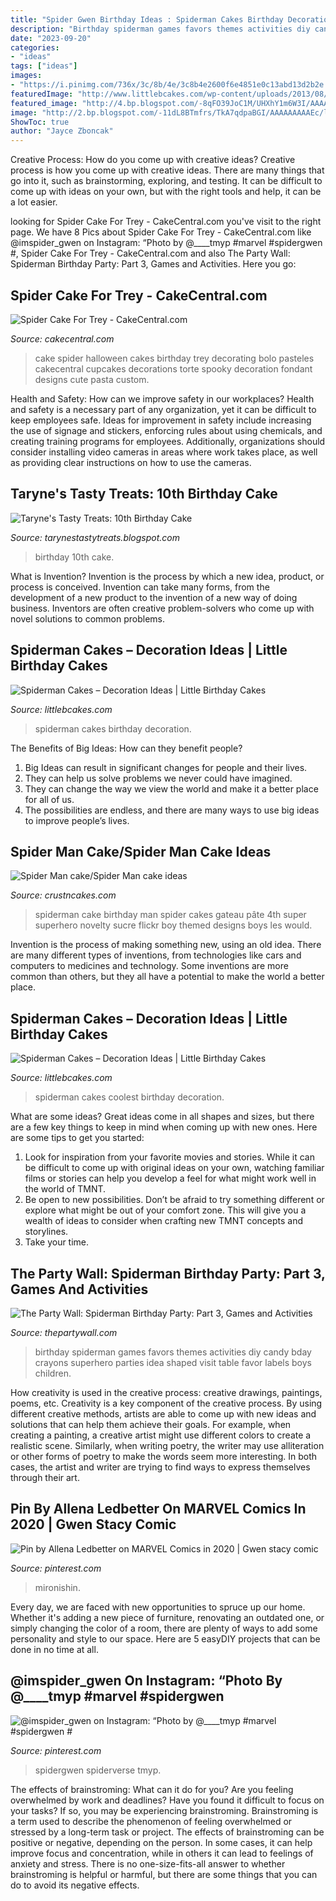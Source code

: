 ```yaml
---
title: "Spider Gwen Birthday Ideas : Spiderman Cakes Birthday Decoration"
description: "Birthday spiderman games favors themes activities diy candy bday crayons superhero parties idea shaped visit table favor labels boys children"
date: "2023-09-20"
categories:
- "ideas"
tags: ["ideas"]
images:
- "https://i.pinimg.com/736x/3c/8b/4e/3c8b4e2600f6e4851e0c13abd13d2b2e.jpg"
featuredImage: "http://www.littlebcakes.com/wp-content/uploads/2013/08/Coolest-Spiderman-Cakes.jpg"
featured_image: "http://4.bp.blogspot.com/-8qFO39JoC1M/UHXhY1m6W3I/AAAAAAAAAVI/UQcUsbDQaZE/s1600/IMG_6374.jpg"
image: "http://2.bp.blogspot.com/-11dL8BTmfrs/TkA7qdpaBGI/AAAAAAAAAEc/lSheyIW9o8g/s1600/sb091low+res.jpg"
ShowToc: true
author: "Jayce Zboncak"
---
```



Creative Process: How do you come up with creative ideas?
Creative process is how you come up with creative ideas. There are many things that go into it, such as brainstorming, exploring, and testing. It can be difficult to come up with ideas on your own, but with the right tools and help, it can be a lot easier.

	

		
looking for Spider Cake For Trey - CakeCentral.com you've visit to the right page. We have 8 Pics about Spider Cake For Trey - CakeCentral.com like @imspider_gwen on Instagram: “Photo by @____tmyp #marvel #spidergwen #, Spider Cake For Trey - CakeCentral.com and also The Party Wall: Spiderman Birthday Party: Part 3, Games and Activities. Here you go:
		
    
## Spider Cake For Trey - CakeCentral.com

<img loading=lazy src="https://cdn001.cakecentral.com/gallery/2015/03/900_855260ir5J_spider-cake-for-trey.jpg" onerror="this.onerror=null;this.src='https://tse2.mm.bing.net/th?id=OIP.uePsv_Kb9_GGIIWsuQ1f0wHaJ4&amp;pid=15.1';" alt="Spider Cake For Trey - CakeCentral.com">

_Source: cakecentral.com_

>cake spider halloween cakes birthday trey decorating bolo pasteles cakecentral cupcakes decorations torte spooky decoration fondant designs cute pasta custom. 

	

Health and Safety: How can we improve safety in our workplaces?
Health and safety is a necessary part of any organization, yet it can be difficult to keep employees safe. Ideas for improvement in safety include increasing the use of signage and stickers, enforcing rules about using chemicals, and creating training programs for employees. Additionally, organizations should consider installing video cameras in areas where work takes place, as well as providing clear instructions on how to use the cameras.

    
## Taryne&#039;s Tasty Treats: 10th Birthday Cake

<img loading=lazy src="http://4.bp.blogspot.com/-8qFO39JoC1M/UHXhY1m6W3I/AAAAAAAAAVI/UQcUsbDQaZE/s1600/IMG_6374.jpg" onerror="this.onerror=null;this.src='https://tse1.mm.bing.net/th?id=OIP.tKGkJI1Ww9EDhvSKy0LwowHaLG&amp;pid=15.1';" alt="Taryne&#039;s Tasty Treats: 10th Birthday Cake">

_Source: tarynestastytreats.blogspot.com_

>birthday 10th cake. 

	

What is Invention?
Invention is the process by which a new idea, product, or process is conceived. Invention can take many forms, from the development of a new product to the invention of a new way of doing business. Inventors are often creative problem-solvers who come up with novel solutions to common problems.

    
## Spiderman Cakes – Decoration Ideas | Little Birthday Cakes

<img loading=lazy src="http://www.littlebcakes.com/wp-content/uploads/2013/08/Spiderman-Cakes-Images.jpg" onerror="this.onerror=null;this.src='https://tse4.mm.bing.net/th?id=OIP.ahuEcnMILxYoUNzYgmJBnAHaFj&amp;pid=15.1';" alt="Spiderman Cakes – Decoration Ideas | Little Birthday Cakes">

_Source: littlebcakes.com_

>spiderman cakes birthday decoration. 

	

The Benefits of Big Ideas: How can they benefit people?
1. Big Ideas can result in significant changes for people and their lives.
2. They can help us solve problems we never could have imagined.
3. They can change the way we view the world and make it a better place for all of us.
4. The possibilities are endless, and there are many ways to use big ideas to improve people’s lives.

    
## Spider Man Cake/Spider Man Cake Ideas

<img loading=lazy src="http://www.crustncakes.com/blog/wp-content/uploads/2015/05/7156d8c47adf4c2c44bf2747b3ce7d8a.jpg" onerror="this.onerror=null;this.src='https://tse4.mm.bing.net/th?id=OIP.fDcACcJK_2ZYX4srcXYEtgHaJ4&amp;pid=15.1';" alt="Spider Man cake/Spider Man cake ideas">

_Source: crustncakes.com_

>spiderman cake birthday man spider cakes gateau pâte 4th super superhero novelty sucre flickr boy themed designs boys les would. 

	

Invention is the process of making something new, using an old idea. There are many different types of inventions, from technologies like cars and computers to medicines and technology. Some inventions are more common than others, but they all have a potential to make the world a better place.

    
## Spiderman Cakes – Decoration Ideas | Little Birthday Cakes

<img loading=lazy src="http://www.littlebcakes.com/wp-content/uploads/2013/08/Coolest-Spiderman-Cakes.jpg" onerror="this.onerror=null;this.src='https://tse3.mm.bing.net/th?id=OIP.2OJg4Xqn8HPgb33aBSNb5AHaJ4&amp;pid=15.1';" alt="Spiderman Cakes – Decoration Ideas | Little Birthday Cakes">

_Source: littlebcakes.com_

>spiderman cakes coolest birthday decoration. 

	

What are some ideas?
Great ideas come in all shapes and sizes, but there are a few key things to keep in mind when coming up with new ones. Here are some tips to get you started: 
1. Look for inspiration from your favorite movies and stories. While it can be difficult to come up with original ideas on your own, watching familiar films or stories can help you develop a feel for what might work well in the world of TMNT. 
2. Be open to new possibilities. Don’t be afraid to try something different or explore what might be out of your comfort zone. This will give you a wealth of ideas to consider when crafting new TMNT concepts and storylines. 
3. Take your time.

    
## The Party Wall: Spiderman Birthday Party: Part 3, Games And Activities

<img loading=lazy src="http://2.bp.blogspot.com/-11dL8BTmfrs/TkA7qdpaBGI/AAAAAAAAAEc/lSheyIW9o8g/s1600/sb091low+res.jpg" onerror="this.onerror=null;this.src='https://tse4.mm.bing.net/th?id=OIP.RccFiafYGTf1qE7fnEz3VgHaLH&amp;pid=15.1';" alt="The Party Wall: Spiderman Birthday Party: Part 3, Games and Activities">

_Source: thepartywall.com_

>birthday spiderman games favors themes activities diy candy bday crayons superhero parties idea shaped visit table favor labels boys children. 

	

How creativity is used in the creative process: creative drawings, paintings, poems, etc.
Creativity is a key component of the creative process. By using different creative methods, artists are able to come up with new ideas and solutions that can help them achieve their goals. For example, when creating a painting, a creative artist might use different colors to create a realistic scene. Similarly, when writing poetry, the writer may use alliteration or other forms of poetry to make the words seem more interesting. In both cases, the artist and writer are trying to find ways to express themselves through their art.

    
## Pin By Allena Ledbetter On MARVEL Comics In 2020 | Gwen Stacy Comic

<img loading=lazy src="https://i.pinimg.com/736x/3c/8b/4e/3c8b4e2600f6e4851e0c13abd13d2b2e.jpg" onerror="this.onerror=null;this.src='https://tse4.mm.bing.net/th?id=OIP.fk5LfjM-MfCdZODDU-gLvAHaLP&amp;pid=15.1';" alt="Pin by Allena Ledbetter on MARVEL Comics in 2020 | Gwen stacy comic">

_Source: pinterest.com_

>mironishin. 

	

Every day, we are faced with new opportunities to spruce up our home. Whether it's adding a new piece of furniture, renovating an outdated one, or simply changing the color of a room, there are plenty of ways to add some personality and style to our space. Here are 5 easyDIY projects that can be done in no time at all.

    
## @imspider_gwen On Instagram: “Photo By @____tmyp #marvel #spidergwen #

<img loading=lazy src="https://i.pinimg.com/736x/56/c1/51/56c151f8dfdcb12006f0906c7feb00df.jpg" onerror="this.onerror=null;this.src='https://tse4.mm.bing.net/th?id=OIP.-YowT3hKAuG5DZEGi5T8EwHaJQ&amp;pid=15.1';" alt="@imspider_gwen on Instagram: “Photo by @____tmyp #marvel #spidergwen #">

_Source: pinterest.com_

>spidergwen spiderverse tmyp. 

	

The effects of brainstroming: What can it do for you?
Are you feeling overwhelmed by work and deadlines? Have you found it difficult to focus on your tasks? If so, you may be experiencing brainstroming. Brainstroming is a term used to describe the phenomenon of feeling overwhelmed or stressed by a long-term task or project. The effects of brainstroming can be positive or negative, depending on the person. In some cases, it can help improve focus and concentration, while in others it can lead to feelings of anxiety and stress. There is no one-size-fits-all answer to whether brainstroming is helpful or harmful, but there are some things that you can do to avoid its negative effects.

